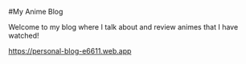 #My Anime Blog

Welcome to my blog where I talk about and review animes that I have watched!

https://personal-blog-e6611.web.app


